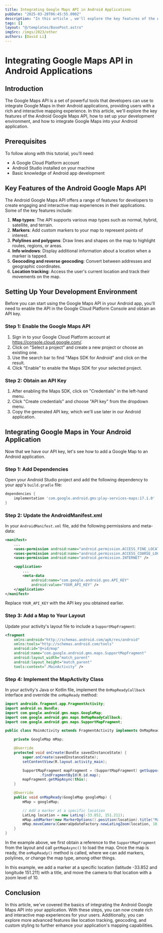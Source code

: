```yaml
---
title: Integrating Google Maps API in Android Applications
pubDate: "2025-03-28T06:45:55.000Z"
description: "In this article , we'll explore the key features of the Android Google Maps API, how to set up your development environment, and how to integrate Google Maps into your Android application"
tags: []
layout: "@/templates/BasePost.astro"
imgSrc: /imgs/2023/other
authors: [David Li]
---
```

# Integrating Google Maps API in Android Applications

## Introduction
The Google Maps API is a set of powerful tools that developers can use to integrate Google Maps in their Android applications, providing users with a rich and interactive mapping experience. In this article, we'll explore the key features of the Android Google Maps API, how to set up your development environment, and how to integrate Google Maps into your Android application.

## Prerequisites
To follow along with this tutorial, you'll need:
- A Google Cloud Platform account
- Android Studio installed on your machine
- Basic knowledge of Android app development

## Key Features of the Android Google Maps API
The Android Google Maps API offers a range of features for developers to create engaging and interactive map experiences in their applications. Some of the key features include:

1. **Map types**: The API supports various map types such as normal, hybrid, satellite, and terrain.
2. **Markers**: Add custom markers to your map to represent points of interest.
3. **Polylines and polygons**: Draw lines and shapes on the map to highlight routes, regions, or areas.
4. **Info windows**: Display additional information about a location when a marker is tapped.
5. **Geocoding and reverse geocoding**: Convert between addresses and geographic coordinates.
6. **Location tracking**: Access the user's current location and track their movements on the map.

## Setting Up Your Development Environment
Before you can start using the Google Maps API in your Android app, you'll need to enable the API in the Google Cloud Platform Console and obtain an API key.

### Step 1: Enable the Google Maps API
1. Sign in to your Google Cloud Platform account at https://console.cloud.google.com/.
2. Click on "Select a project" and create a new project or choose an existing one.
3. Use the search bar to find "Maps SDK for Android" and click on the result.
4. Click "Enable" to enable the Maps SDK for your selected project.

### Step 2: Obtain an API Key
1. After enabling the Maps SDK, click on "Credentials" in the left-hand menu.
2. Click "Create credentials" and choose "API key" from the dropdown menu.
3. Copy the generated API key, which we'll use later in our Android application.

## Integrating Google Maps in Your Android Application
Now that we have our API key, let's see how to add a Google Map to an Android application.

### Step 1: Add Dependencies
Open your Android Studio project and add the following dependency to your app's `build.gradle` file:

```groovy
dependencies {
    implementation 'com.google.android.gms:play-services-maps:17.1.0'
}
```

### Step 2: Update the AndroidManifest.xml
In your `AndroidManifest.xml` file, add the following permissions and meta-data:

```xml
<manifest>
    ...
    <uses-permission android:name="android.permission.ACCESS_FINE_LOCATION" />
    <uses-permission android:name="android.permission.ACCESS_COARSE_LOCATION" />
    <uses-permission android:name="android.permission.INTERNET" />

    <application>
        ...
        <meta-data
            android:name="com.google.android.geo.API_KEY"
            android:value="YOUR_API_KEY" />
    </application>
</manifest>
```

Replace `YOUR_API_KEY` with the API key you obtained earlier.

### Step 3: Add a Map to Your Layout
Update your activity's layout file to include a `SupportMapFragment`:

```xml
<fragment
    xmlns:android="http://schemas.android.com/apk/res/android"
    xmlns:tools="http://schemas.android.com/tools"
    android:id="@+id/map"
    android:name="com.google.android.gms.maps.SupportMapFragment"
    android:layout_width="match_parent"
    android:layout_height="match_parent"
    tools:context=".MainActivity" />
```

### Step 4: Implement the MapActivity Class
In your activity's Java or Kotlin file, implement the `OnMapReadyCallback` interface and override the `onMapReady` method:

```java
import androidx.fragment.app.FragmentActivity;
import android.os.Bundle;
import com.google.android.gms.maps.GoogleMap;
import com.google.android.gms.maps.OnMapReadyCallback;
import com.google.android.gms.maps.SupportMapFragment;

public class MainActivity extends FragmentActivity implements OnMapReadyCallback {

    private GoogleMap mMap;

    @Override
    protected void onCreate(Bundle savedInstanceState) {
        super.onCreate(savedInstanceState);
        setContentView(R.layout.activity_main);

        SupportMapFragment mapFragment = (SupportMapFragment) getSupportFragmentManager()
                .findFragmentById(R.id.map);
        mapFragment.getMapAsync(this);
    }

    @Override
    public void onMapReady(GoogleMap googleMap) {
        mMap = googleMap;

        // Add a marker at a specific location
        LatLng location = new LatLng(-33.852, 151.211);
        mMap.addMarker(new MarkerOptions().position(location).title("Marker Title"));
        mMap.moveCamera(CameraUpdateFactory.newLatLngZoom(location, 10));
    }
}
```

In the example above, we first obtain a reference to the `SupportMapFragment` from the layout and call `getMapAsync()` to load the map. Once the map is ready, the `onMapReady()` method is called, where we can add markers, polylines, or change the map type, among other things.

In this example, we add a marker at a specific location (latitude -33.852 and longitude 151.211) with a title, and move the camera to that location with a zoom level of 10.

## Conclusion

In this article, we've covered the basics of integrating the Android Google Maps API into your application. With these steps, you can now create rich and interactive map experiences for your users. Additionally, you can explore more advanced features like location tracking, geocoding, and custom styling to further enhance your application's mapping capabilities.
